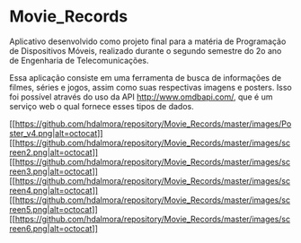 # Movie_Records

Aplicativo desenvolvido como projeto final para a matéria de Programação de Dispositivos Móveis, realizado durante o segundo semestre do 2o ano de Engenharia de Telecomunicações.

Essa aplicação consiste em uma ferramenta de busca de informações de filmes, séries e jogos, assim como suas respectivas imagens e posters. Isso foi possível através do uso da API http://www.omdbapi.com/, que é um serviço web o qual fornece esses tipos de dados.

[[https://github.com/hdalmora/repository/Movie_Records/master/images/Poster_v4.png|alt=octocat]]
[[https://github.com/hdalmora/repository/Movie_Records/master/images/screen2.png|alt=octocat]]
[[https://github.com/hdalmora/repository/Movie_Records/master/images/screen3.png|alt=octocat]]
[[https://github.com/hdalmora/repository/Movie_Records/master/images/screen4.png|alt=octocat]]
[[https://github.com/hdalmora/repository/Movie_Records/master/images/screen5.png|alt=octocat]]
[[https://github.com/hdalmora/repository/Movie_Records/master/images/screen6.png|alt=octocat]]

